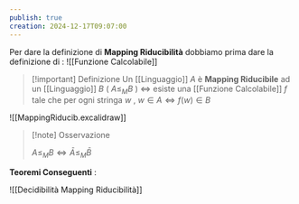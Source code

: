 ```yaml
---
publish: true
creation: 2024-12-17T09:07:00
---
```

Per dare la definizione di **Mapping Riducibilità** dobbiamo prima dare la definizione di :
![[Funzione Calcolabile]]

>[!important] Definizione
Un [[Linguaggio]] $A$ è **Mapping Riducibile** ad un [[Linguaggio]] $B$ ( $A \leq_M B$ ) $\iff$ esiste una [[Funzione Calcolabile]] $f$ tale che per ogni stringa $w$ , $w \in A \iff f(w) \in B$ 

![[MappingRiducib.excalidraw]]

>[!note] Osservazione
>
>$A \leq_M B \iff \bar{A} \leq_M \bar{B}$ 

**Teoremi Conseguenti** : 

![[Decidibilità Mapping Riducibilità]]